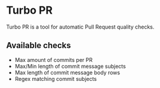 # Turbo PR

Turbo PR is a tool for automatic Pull Request quality checks.

## Available checks

* Max amount of commits per PR
* Max/Min length of commit message subjects
* Max length of commit message body rows
* Regex matching commit subjects
